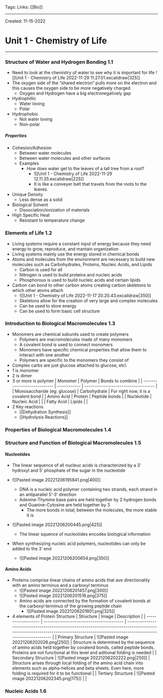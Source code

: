 Tags:
Links: [[Bio]]

---
Created: 11-15-2022
# Unit 1 - Chemistry of Life
---

### Structure of Water and Hydrogen Bonding 1.1
- Need to look at the chemistry of water to see why it is important for life
![[Unit 1 - Chemistry of Life 2022-11-29 11.27.01.excalidraw|325]]
- The oxygen side of the “shared electron” pulls more on the electron and this causes the oxygen side to be more negatively charged
	- Oxygen and Hydrogen have a big electronegatively gap
- Hydrophillic
	- Water loving
	- Polar
- Hydrophobic
	- Not water loving
	- Non-polar

##### Properties
- Cohesion/Adhesion
	- Between water molecules
	- Between water molecules and other surfaces
	- Examples
		- How does water get to the leaves of a tall tree from a root?
			- ![[Unit 1 - Chemistry of Life 2022-11-29 12.11.35.excalidraw|225]]
			- It is like a conveyer belt that travels from the roots to the leaves.
- Unique Density
	- Less dense as a solid
- Biological Solvent
	- Dissociation/ionization of materials
- High Specific Heat
	- Resistant to temperature change

### Elements of Life 1.2
- Living systems require a constant input of energy because they need energy to grow, reproduce, and mantain organization
- Living systems mainly use the energy stored in chemical bonds
- Atoms and molecules from the environment are necessary to build new molecules such as Carbohydrates, Proteins, Nucleic Acids, and Lipids
	- Carbon is used for all
	- Nitrogen is used to build proteins and nucleic acids
	- Phosphorous is used to build nucleic acids and certain lipids
- Carbon can bond to other carbon atoms creating carbon skeletons to which other atoms attach
	- ![[Unit 1 - Chemistry of Life 2022-11-17 20.20.43.excalidraw|350]]
	- Skeletons allow for the creation of very large and complex molecules
	- Can be used to store energy
	- Can be used to form basic cell structure

### Introduction to Biological Macromolecules 1.3
- Monomers are chemical subunits used to create polymers
	- Polymers are macromolecules made of many monomers
	- A covalent bond is used to connect monomers
	- Monomers have specific chemical properties that allow them to interact with one another
	- Polymers are specific to the monomers they consist of
- Complex carbs are just glucose attached to glucose, etc\
- 1 is monomer
- 2 is dimer
- 3 or more is polymer
| Monomer                      | Polymer      | Bonds to combine                     |
| ---------------------------- | ------------ | ------------------------------------ |
| Monosaccharide (eg: glucose) | Carbohydrate | For right now, it is a covalent bond |
| Amino Acid                   | Protein      | Peptide bonds                        |
| Nucleotide                   | Nucleic Acid |                                      |
| Fatty Acid                   | Lipids       |                                      |
- 2 Key reactions
	- [[Dehydration Synthesis]]
	- [[Hydrolysis Reactions]]

### Properties of Biological Macromolecules 1.4


### Structure and Function of Biological Macromolecules 1.5

#### Nucleotides
- The linear sequence of all nucleuc acids is characterized by a 3’ hydroxyl and 5’ phosphate of the sugar in the nucleotide
- ![[Pasted image 20221206195841.png|400]]
	- DNA is a nucleic acid polymer containing two strands, each strand in an antiparallel 5’-3’ direction
	- Adenine-Thymine base pairs are held together by 2 hydrogen bonds and Guanine-Cytosine are held together by 3
		- The more bonds in total, between the molecules, the more stable it is

- ![[Pasted image 20221206200445.png|425]]
	- The linear squence of nucleotides encodes biological information
- When synthesizing nucleic acid polymers, nucleotides can only be added to the 3’ end
	- ![[Pasted image 20221206200654.png|350]]

#### Amino Acids
- Proteins comprise linear chains of amino acids that ave directionality with an amino terminus and a carboxyl terminus
	- ![[Pasted image 20221206201457.png|300]]
	- ![[Pasted image 20221206201519.png|375]]
	- Amino acids are connected by the formation of covalent bonds at the carboxyl terminus of the growing peptide chain
		- ![[Pasted image 20221206201801.png|325]]
- 4 elements of Protein Structure
| Structure           | Image                                     | Description                                                                                                                                                                             |
| ------------------- | ----------------------------------------- | --------------------------------------------------------------------------------------------------------------------------------------------------------------------------------------- |
| Primary Structure   | ![[Pasted image 20221206202026.png\|250]] | Structure is determined by the sequence of amino acids held together by covalend bonds, called peptide bonds. Proteins are not functional at this level and aditional folding is needed |
| Secondary Structure | ![[Pasted image 20221206202222.png\|250]] | Structure arises through local folding of the amino acid chain into elements such as alpha-helices and beta sheets. Even here, more folding is required for it to be functional         |
| Tertiary Structure  | ![[Pasted image 20221206202345.png\|175]]                                          |                                                                                                                                                                                         |

### Nucleic Acids 1.6
